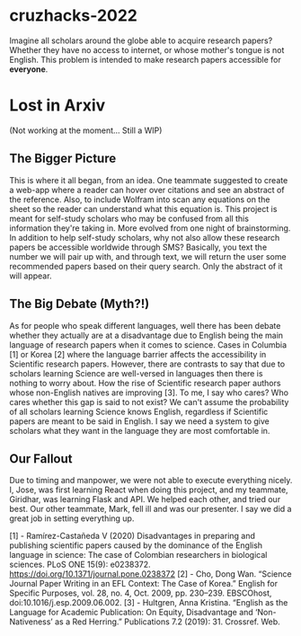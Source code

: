# cruzhacks-2022
Imagine all scholars around the globe able to acquire research papers? Whether they have no access to internet, or whose mother's tongue is not English.
This problem is intended to make research papers accessible for **everyone**.

# Lost in Arxiv
(Not working at the moment... Still a WIP)

## The Bigger Picture
This is where it all began, from an idea. One teammate suggested to create a web-app where a reader can hover over citations and see an abstract of the reference. Also, to include Wolfram into scan any equations on the sheet so the reader can understand what this equation is. This project is meant for self-study scholars who may be confused from all this information they're taking in.
More evolved from one night of brainstorming. In addition to help self-study scholars, why not also allow these research papers be accessible worldwide through SMS? Basically, you text the number we will pair up with, and through text, we will return the user some recommended papers based on their query search. Only the abstract of it will appear.

## The Big Debate (Myth?!)
As for people who speak different languages, well there has been debate whether they actually are at a disadvantage due to English being the main language of research papers when it comes to science. Cases in Columbia [1] or Korea [2] where the language barrier affects the accessibility in Scientific research papers. However, there are contrasts to say that due to scholars learning Science are well-versed in languages then there is nothing to worry about. How the rise of Scientific research paper authors whose non-English natives are improving [3].
To me, I say who cares? Who cares whether this gap is said to not exist? We can't assume the probability of all scholars learning Science knows English, regardless if Scientific papers are meant to be said in English. I say we need a system to give scholars what they want in the language they are most comfortable in.

## Our Fallout
Due to timing and manpower, we were not able to execute everything nicely. I, Jose, was first learning React when doing this project, and my teammate, Giridhar, was learning Flask and API. We helped each other, and tried our best. Our other teammate, Mark, fell ill and was our presenter. I say we did a great job in setting everything up.

[1] - Ramírez-Castañeda V (2020) Disadvantages in preparing and publishing scientific papers caused by the dominance of the English language in science: The case of Colombian researchers in biological sciences. PLoS ONE 15(9): e0238372. https://doi.org/10.1371/journal.pone.0238372
[2] - Cho, Dong Wan. “Science Journal Paper Writing in an EFL Context: The Case of Korea.” English for Specific Purposes, vol. 28, no. 4, Oct. 2009, pp. 230–239. EBSCOhost, doi:10.1016/j.esp.2009.06.002.
[3] - Hultgren, Anna Kristina. “English as the Language for Academic Publication: On Equity, Disadvantage and ‘Non-Nativeness’ as a Red Herring.” Publications 7.2 (2019): 31. Crossref. Web.
